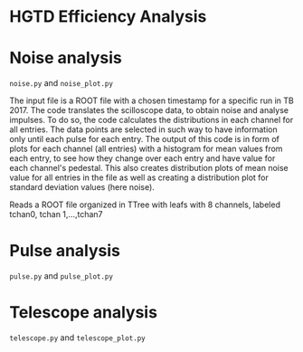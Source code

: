 # HGTD Efficiency Analysis



# Noise analysis

 ```noise.py``` and ```noise_plot.py```
 
The input file is a ROOT file with a chosen timestamp for a specific run in TB 2017. The code translates
the scilloscope data, to obtain noise and analyse impulses. To do so, the code calculates the distributions
in each channel for all entries. The data points are selected in such way to have information only until
each pulse for each entry. The output of this code is in form of plots for each channel (all entries) with
a histogram for mean values from each entry, to see how they change over each entry and have value
for each channel's pedestal. This also creates distribution plots of mean noise value for all entries in the
file as well as creating a distribution plot for standard deviation values (here noise).

Reads a ROOT file organized in TTree with leafs with 8 channels, labeled tchan0, tchan 1,...,tchan7


# Pulse analysis

 ```pulse.py``` and  ```pulse_plot.py```




# Telescope analysis

 ```telescope.py``` and  ```telescope_plot.py```

